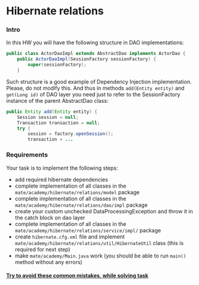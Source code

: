 # Hibernate relations

### Intro

In this HW you will have the following structure in DAO implementations:
```java
public class ActorDaoImpl extends AbstractDao implements ActorDao {
    public ActorDaoImpl(SessionFactory sessionFactory) {
        super(sessionFactory);
    }

```
Such structure is a good example of Dependency Injection implementation. Please, do not modify this.
And thus in methods `add(Entity entity)` and `get(Long id)` of DAO layer you need just to refer to the SessionFactory
instance of the parent AbstractDao class:

```java
public Entity add(Entity entity) {
    Session session = null;
    Transaction transaction = null;
    try {
        session = factory.openSession();
        transaction = ...
```

### Requirements

Your task is to implement the following steps:
- add required hibernate dependencies
- complete implementation of all classes in the `mate/academy/hibernate/relations/model` package
- complete implementation of all classes in the `mate/academy/hibernate/relations/dao/impl` package
- create your custom unchecked DataProcessingException and throw it in the catch block on dao layer
- complete implementation of all classes in the `mate/academy/hibernate/relations/service/impl/` package
- create `hibernate.cfg.xml` file and implement `mate/academy/hibernate/relations/util/HibernateUtil` class (this is required for next step)
- make `mate/academy/Main.java` work (you should be able to run `main()` method without any errors)

#### [Try to avoid these common mistakes, while solving task](https://mate-academy.github.io/jv-program-common-mistakes/hibernate/relations/relations_checklist)
